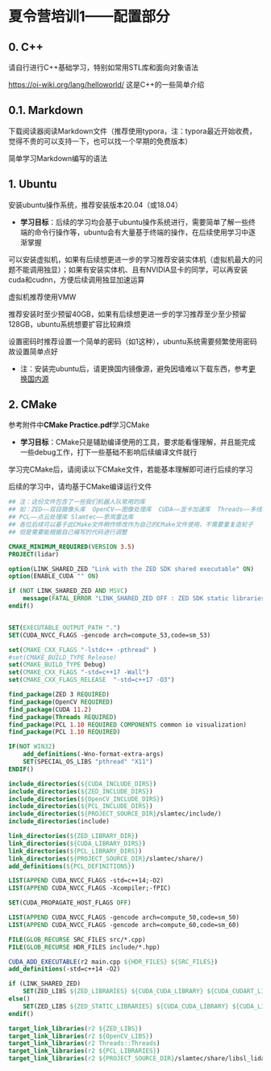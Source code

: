#  夏令营培训1——配置部分

##  0. C++

请自行进行C++基础学习，特别如常用STL库和面向对象语法

https://oi-wiki.org/lang/helloworld/ 这是C++的一些简单介绍

##  0.1. Markdown

下载阅读器阅读Markdown文件（推荐使用typora，注：typora最近开始收费，觉得不贵的可以支持一下，也可以找一个早期的免费版本）

简单学习Markdown编写的语法

##  1. Ubuntu

安装ubuntu操作系统，推荐安装版本20.04（或18.04）

* **学习目标**：后续的学习均会基于ubuntu操作系统进行，需要简单了解一些终端的命令行操作等，ubuntu会有大量基于终端的操作，在后续使用学习中逐渐掌握

可以安装虚拟机，如果有后续想更进一步的学习推荐安装实体机（虚拟机最大的问题不能调用独显）；如果有安装实体机、且有NVIDIA显卡的同学，可以再安装cuda和cudnn，方便后续调用独显加速运算

虚拟机推荐使用VMW

推荐安装时至少预留40GB，如果有后续想更进一步的学习推荐至少至少预留128GB，ubuntu系统想要扩容比较麻烦

设置密码时推荐设置一个简单的密码（如1这种），ubuntu系统需要频繁使用密码故设置简单点好

* 注：安装完ubuntu后，请更换国内镜像源，避免因墙难以下载东西，参考[更换国内源](./ubuntu20.04更换国内源.md)

##  2. CMake

参考附件中**CMake Practice.pdf**学习CMake

* **学习目标**：CMake只是辅助编译使用的工具，要求能看懂理解，并且能完成一些debug工作，打下一些基础不影响后续编译文件就行

学习完CMake后，请阅读以下CMake文件，若能基本理解即可进行后续的学习

后续的学习中，请均基于CMake编译运行文件

```cmake
## 注：这份文件包含了一些我们机器人队常用的库
## 如：ZED——双目摄像头库  OpenCV——图像处理库  CUDA——显卡加速库  Threads——多线程库
## PCL——点云处理库 Slamtec——思岚雷达库
## 各位后续可以基于此CMake文件稍作修改作为自己的CMake文件使用，不需要重复造轮子
## 但是需要能根据自己编写的代码进行调整

CMAKE_MINIMUM_REQUIRED(VERSION 3.5)
PROJECT(lidar)

option(LINK_SHARED_ZED "Link with the ZED SDK shared executable" ON)
option(ENABLE_CUDA "" ON)

if (NOT LINK_SHARED_ZED AND MSVC)
    message(FATAL_ERROR "LINK_SHARED_ZED OFF : ZED SDK static libraries not available on Windows")
endif()


SET(EXECUTABLE_OUTPUT_PATH ".")
SET(CUDA_NVCC_FLAGS -gencode arch=compute_53,code=sm_53)

set(CMAKE_CXX_FLAGS "-lstdc++ -pthread" )
#set(CMAKE_BUILD_TYPE Release)
set(CMAKE_BUILD_TYPE Debug)
set(CMAKE_CXX_FLAGS "-std=c++17 -Wall")
set(CMAKE_CXX_FLAGS_RELEASE  "-std=c++17 -O3")

find_package(ZED 3 REQUIRED)
find_package(OpenCV REQUIRED)
find_package(CUDA 11.2)
find_package(Threads REQUIRED)
find_package(PCL 1.10 REQUIRED COMPONENTS common io visualization)
find_package(PCL 1.10 REQUIRED)

IF(NOT WIN32)
    add_definitions(-Wno-format-extra-args)
    SET(SPECIAL_OS_LIBS "pthread" "X11")
ENDIF()

include_directories(${CUDA_INCLUDE_DIRS})
include_directories(${ZED_INCLUDE_DIRS})
include_directories(${OpenCV_INCLUDE_DIRS})
include_directories(${PCL_INCLUDE_DIRS})
include_directories(${PROJECT_SOURCE_DIR}/slamtec/include/)
include_directories(include)

link_directories(${ZED_LIBRARY_DIR})
link_directories(${CUDA_LIBRARY_DIRS})
link_directories(${PCL_LIBRARY_DIRS})
link_directories(${PROJECT_SOURCE_DIR}/slamtec/share/)
add_definitions(${PCL_DEFINITIONS})

LIST(APPEND CUDA_NVCC_FLAGS -std=c++14;-O2)
LIST(APPEND CUDA_NVCC_FLAGS -Xcompiler;-fPIC)

SET(CUDA_PROPAGATE_HOST_FLAGS OFF)

LIST(APPEND CUDA_NVCC_FLAGS -gencode arch=compute_50,code=sm_50)
LIST(APPEND CUDA_NVCC_FLAGS -gencode arch=compute_60,code=sm_60)

FILE(GLOB_RECURSE SRC_FILES src/*.cpp)
FILE(GLOB_RECURSE HDR_FILES include/*.hpp)

CUDA_ADD_EXECUTABLE(r2 main.cpp ${HDR_FILES} ${SRC_FILES})
add_definitions(-std=c++14 -O2)

if (LINK_SHARED_ZED)
    SET(ZED_LIBS ${ZED_LIBRARIES} ${CUDA_CUDA_LIBRARY} ${CUDA_CUDART_LIBRARY})
else()
    SET(ZED_LIBS ${ZED_STATIC_LIBRARIES} ${CUDA_CUDA_LIBRARY} ${CUDA_LIBRARY})
endif()

target_link_libraries(r2 ${ZED_LIBS})
target_link_libraries(r2 ${OpenCV_LIBS})
target_link_libraries(r2 Threads::Threads)
target_link_libraries(r2 ${PCL_LIBRARIES})
target_link_libraries(r2 ${PROJECT_SOURCE_DIR}/slamtec/share/libsl_lidar_sdk.a)
```
